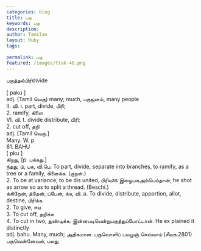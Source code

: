 ```yaml
---
categories: blog
title: பகு
keywords: பகு
description: 
author: Tamilan
layout: Ruby
tags: 
 
permalink: பகு
featured: /images/ttak-48.png
---
```

  
பகுத்தல்பிரிdivide  
  
[ paku ]  
adj. (Tamil வெகு) many; much, பகுஜனம், many people  
II. வி. i. part, divide, பிரி;  
2. ramify, கிளை  
VI. வி. t. divide distribute, பிரி;  
2. cut off, தறி  
adj. [Tamil வெகு.]  
Many. W. p  
61. BAHU  
[ pku ]  
கிறது, [p. பக்கது.]  
ந்தது, ம், பக, வி.பெ. To part, divide, separate into branches, to ramify, as a tree or a family, கிளைக்க. (குறள்.)  
2. To be at variance, to be dis united, பிரியas இழைபகஅம்பெய்தான், he shot as arrow so as to split a thread. (Beschi.)  
க்கிறேன், த்தேன், ப்பேன், க்க, வி. a. To divide, distribute, apportion, allot, destine, பிரிக்க  
2. To give, ஈய  
3. To cut off, தறிக்க  
4. To cut in two, துண்டிக்க. இன்னபடியென்றுபகுத்துப்போட்டான். He ex plained it distinctly  
adj. bahu. Many, much; அதிகமான. பகுவொளிப் பவழஞ் செவ்வாய் (சீவக.2801)  
பகுவென்னேவல், பலது